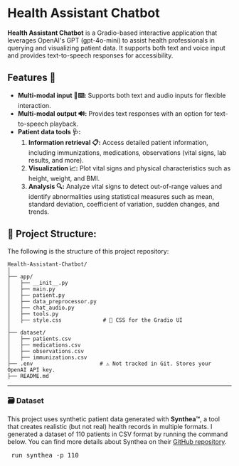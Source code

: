 # Health Assistant Chatbot
**Health Assistant Chatbot** is a Gradio-based interactive application that leverages OpenAI's GPT (gpt-4o-mini) to assist health professionals in querying and visualizing patient data. It supports both text and voice input and provides text-to-speech responses for accessibility.

## Features 🚀

- **Multi-modal input 🎤⌨️:** Supports both text and audio inputs for flexible interaction.
- **Multi-modal output 🔊:** Provides text responses with an option for text-to-speech playback.
- **Patient data tools 🩺:**
  1. **Information retrieval 📋:** Access detailed patient information, including immunizations, medications, observations (vital signs, lab results, and more).
  2. **Visualization 📈:** Plot vital signs and physical characteristics such as height, weight, and BMI.
  3. **Analysis 🔍:** Analyze vital signs to detect out-of-range values and identify abnormalities using statistical measures such as mean, standard deviation, coefficient of variation, sudden changes, and trends.


## 📁 Project Structure:
The following is the structure of this project repository:
```
Health-Assistant-Chatbot/
│
├── app/
│   ├── __init__.py
│   ├── main.py              
│   ├── patient.py            
│   ├── data_preprocessor.py  
│   ├── chat_audio.py         
│   ├── tools.py              
│   ├── style.css             # 🎯 CSS for the Gradio UI
│
├── dataset/
│   ├── patients.csv
│   ├── medications.csv
│   ├── observations.csv
│   ├── immunizations.csv
├── .env                     # ⚠️ Not tracked in Git. Stores your OpenAI API key.
├── README.md
```

---
### 🗃️ Dataset
This project uses synthetic patient data generated with **Synthea™**, a tool that creates realistic (but not real) health records in multiple formats. I generated a dataset of 110 patients in CSV format by running the command below. You can find more details about Synthea on their [GitHub repository](https://github.com/synthetichealth/synthea).
<pre> run_synthea -p 110 </pre>
